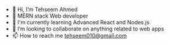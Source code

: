 - 👋 Hi, I’m Tehseem Ahmed
- 👀 MERN stack Web developer 
- 🌱 I'm currently learning Advanced React and Nodes.js
- 💞️ I’m looking to collaborate on anything related to web apps
- 📫 How to reach me tehseem010@gmail.com

<!---
Tehseem110/Tehseem110 is a ✨ special ✨ repository because its `README.md` (this file) appears on your GitHub profile.
You can click the Preview link to take a look at your changes.
--->
